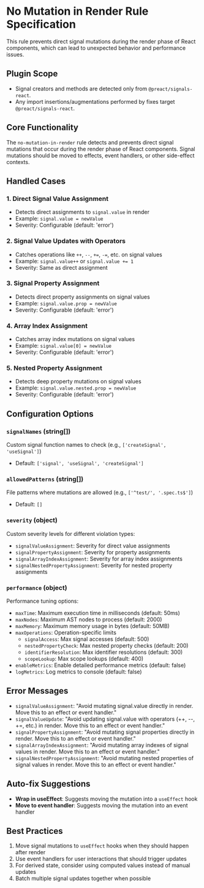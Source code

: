 # No Mutation in Render Rule Specification

This rule prevents direct signal mutations during the render phase of React components, which can lead to unexpected behavior and performance issues.

## Plugin Scope

- Signal creators and methods are detected only from `@preact/signals-react`.
- Any import insertions/augmentations performed by fixes target `@preact/signals-react`.

## Core Functionality

The `no-mutation-in-render` rule detects and prevents direct signal mutations that occur during the render phase of React components. Signal mutations should be moved to effects, event handlers, or other side-effect contexts.

## Handled Cases

### 1. Direct Signal Value Assignment

- Detects direct assignments to `signal.value` in render
- Example: `signal.value = newValue`
- Severity: Configurable (default: 'error')

### 2. Signal Value Updates with Operators

- Catches operations like `++`, `--`, `+=`, `-=`, etc. on signal values
- Example: `signal.value++` or `signal.value += 1`
- Severity: Same as direct assignment

### 3. Signal Property Assignment

- Detects direct property assignments on signal values
- Example: `signal.value.prop = newValue`
- Severity: Configurable (default: 'error')

### 4. Array Index Assignment

- Catches array index mutations on signal values
- Example: `signal.value[0] = newValue`
- Severity: Configurable (default: 'error')

### 5. Nested Property Assignment

- Detects deep property mutations on signal values
- Example: `signal.value.nested.prop = newValue`
- Severity: Configurable (default: 'error')

## Configuration Options

### `signalNames` (string[])

Custom signal function names to check (e.g., `['createSignal', 'useSignal']`)

- Default: `['signal', 'useSignal', 'createSignal']`

### `allowedPatterns` (string[])

File patterns where mutations are allowed (e.g., `['^test/', '.spec.ts$']`)

- Default: `[]`

### `severity` (object)

Custom severity levels for different violation types:

- `signalValueAssignment`: Severity for direct value assignments
- `signalPropertyAssignment`: Severity for property assignments
- `signalArrayIndexAssignment`: Severity for array index assignments
- `signalNestedPropertyAssignment`: Severity for nested property assignments

### `performance` (object)

Performance tuning options:

- `maxTime`: Maximum execution time in milliseconds (default: 50ms)
- `maxNodes`: Maximum AST nodes to process (default: 2000)
- `maxMemory`: Maximum memory usage in bytes (default: 50MB)
- `maxOperations`: Operation-specific limits
  - `signalAccess`: Max signal accesses (default: 500)
  - `nestedPropertyCheck`: Max nested property checks (default: 200)
  - `identifierResolution`: Max identifier resolutions (default: 300)
  - `scopeLookup`: Max scope lookups (default: 400)
- `enableMetrics`: Enable detailed performance metrics (default: false)
- `logMetrics`: Log metrics to console (default: false)

## Error Messages

- `signalValueAssignment`: "Avoid mutating signal.value directly in render. Move this to an effect or event handler."
- `signalValueUpdate`: "Avoid updating signal.value with operators (++, --, +=, etc.) in render. Move this to an effect or event handler."
- `signalPropertyAssignment`: "Avoid mutating signal properties directly in render. Move this to an effect or event handler."
- `signalArrayIndexAssignment`: "Avoid mutating array indexes of signal values in render. Move this to an effect or event handler."
- `signalNestedPropertyAssignment`: "Avoid mutating nested properties of signal values in render. Move this to an effect or event handler."

## Auto-fix Suggestions

- **Wrap in useEffect**: Suggests moving the mutation into a `useEffect` hook
- **Move to event handler**: Suggests moving the mutation into an event handler

## Best Practices

1. Move signal mutations to `useEffect` hooks when they should happen after render
2. Use event handlers for user interactions that should trigger updates
3. For derived state, consider using computed values instead of manual updates
4. Batch multiple signal updates together when possible

